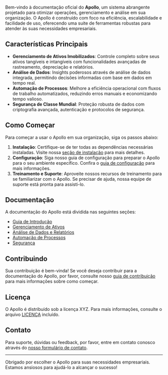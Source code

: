 Bem-vindo à documentação oficial do **Apollo**, um sistema abrangente projetado para otimizar operações, gerenciamento e análise em sua organização. O Apollo é construído com foco na eficiência, escalabilidade e facilidade de uso, oferecendo uma suite de ferramentas robustas para atender às suas necessidades empresariais.

## Características Principais

- **Gerenciamento de Ativos Imobilizados**: Controle completo sobre seus ativos tangíveis e intangíveis com funcionalidades avançadas de rastreamento, depreciação e relatórios.
- **Análise de Dados**: Insights poderosos através de análise de dados integrada, permitindo decisões informadas com base em dados em tempo real.
- **Automação de Processos**: Melhore a eficiência operacional com fluxos de trabalho automatizados, reduzindo erros manuais e economizando tempo valioso.
- **Segurança de Classe Mundial**: Proteção robusta de dados com criptografia avançada, autenticação e protocolos de segurança.

## Como Começar

Para começar a usar o Apollo em sua organização, siga os passos abaixo:

1. **Instalação**: Certifique-se de ter todas as dependências necessárias instaladas. Visite nossa [seção de instalação](#instalação) para mais detalhes.
2. **Configuração**: Siga nosso guia de configuração para preparar o Apollo para o seu ambiente específico. Confira o [guia de configuração](#configuração) para mais informações.
3. **Treinamento e Suporte**: Aproveite nossos recursos de treinamento para se familiarizar com o Apollo. Se precisar de ajuda, nossa equipe de suporte está pronta para assisti-lo.

## Documentação

A documentação do Apollo está dividida nas seguintes seções:

- [Guia de Introdução](/docs/introducao.md)
- [Gerenciamento de Ativos](/docs/gerenciamento-de-ativos.md)
- [Análise de Dados e Relatórios](/docs/analise-e-relatorios.md)
- [Automação de Processos](/docs/automacao-de-processos.md)
- [Segurança](/docs/seguranca.md)

## Contribuindo

Sua contribuição é bem-vinda! Se você deseja contribuir para a documentação do Apollo, por favor, consulte nosso [guia de contribuição](CONTRIBUTING.md) para mais informações sobre como começar.

## Licença

O Apollo é distribuído sob a licença XYZ. Para mais informações, consulte o arquivo [LICENÇA](LICENSE) incluído.

## Contato

Para suporte, dúvidas ou feedback, por favor, entre em contato conosco através do [nosso formulário de contato](https://exemplo.com/contato).

---

Obrigado por escolher o Apollo para suas necessidades empresariais. Estamos ansiosos para ajudá-lo a alcançar o sucesso!
